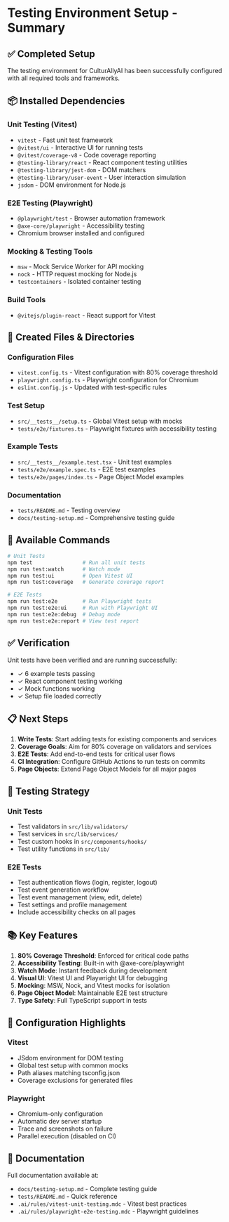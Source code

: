 # Testing Environment Setup - Summary

## ✅ Completed Setup

The testing environment for CulturAllyAI has been successfully configured with all required tools and frameworks.

## 📦 Installed Dependencies

### Unit Testing (Vitest)
- `vitest` - Fast unit test framework
- `@vitest/ui` - Interactive UI for running tests
- `@vitest/coverage-v8` - Code coverage reporting
- `@testing-library/react` - React component testing utilities
- `@testing-library/jest-dom` - DOM matchers
- `@testing-library/user-event` - User interaction simulation
- `jsdom` - DOM environment for Node.js

### E2E Testing (Playwright)
- `@playwright/test` - Browser automation framework
- `@axe-core/playwright` - Accessibility testing
- Chromium browser installed and configured

### Mocking & Testing Tools
- `msw` - Mock Service Worker for API mocking
- `nock` - HTTP request mocking for Node.js
- `testcontainers` - Isolated container testing

### Build Tools
- `@vitejs/plugin-react` - React support for Vitest

## 📁 Created Files & Directories

### Configuration Files
- `vitest.config.ts` - Vitest configuration with 80% coverage threshold
- `playwright.config.ts` - Playwright configuration for Chromium
- `eslint.config.js` - Updated with test-specific rules

### Test Setup
- `src/__tests__/setup.ts` - Global Vitest setup with mocks
- `tests/e2e/fixtures.ts` - Playwright fixtures with accessibility testing

### Example Tests
- `src/__tests__/example.test.tsx` - Unit test examples
- `tests/e2e/example.spec.ts` - E2E test examples
- `tests/e2e/pages/index.ts` - Page Object Model examples

### Documentation
- `tests/README.md` - Testing overview
- `docs/testing-setup.md` - Comprehensive testing guide

## 🚀 Available Commands

```bash
# Unit Tests
npm test                # Run all unit tests
npm run test:watch      # Watch mode
npm run test:ui         # Open Vitest UI
npm run test:coverage   # Generate coverage report

# E2E Tests
npm run test:e2e        # Run Playwright tests
npm run test:e2e:ui     # Run with Playwright UI
npm run test:e2e:debug  # Debug mode
npm run test:e2e:report # View test report
```

## ✅ Verification

Unit tests have been verified and are running successfully:
- ✓ 6 example tests passing
- ✓ React component testing working
- ✓ Mock functions working
- ✓ Setup file loaded correctly

## 📋 Next Steps

1. **Write Tests**: Start adding tests for existing components and services
2. **Coverage Goals**: Aim for 80% coverage on validators and services
3. **E2E Tests**: Add end-to-end tests for critical user flows
4. **CI Integration**: Configure GitHub Actions to run tests on commits
5. **Page Objects**: Extend Page Object Models for all major pages

## 🎯 Testing Strategy

### Unit Tests
- Test validators in `src/lib/validators/`
- Test services in `src/lib/services/`
- Test custom hooks in `src/components/hooks/`
- Test utility functions in `src/lib/`

### E2E Tests
- Test authentication flows (login, register, logout)
- Test event generation workflow
- Test event management (view, edit, delete)
- Test settings and profile management
- Include accessibility checks on all pages

## 📚 Key Features

1. **80% Coverage Threshold**: Enforced for critical code paths
2. **Accessibility Testing**: Built-in with @axe-core/playwright
3. **Watch Mode**: Instant feedback during development
4. **Visual UI**: Vitest UI and Playwright UI for debugging
5. **Mocking**: MSW, Nock, and Vitest mocks for isolation
6. **Page Object Model**: Maintainable E2E test structure
7. **Type Safety**: Full TypeScript support in tests

## 🔧 Configuration Highlights

### Vitest
- JSdom environment for DOM testing
- Global test setup with common mocks
- Path aliases matching tsconfig.json
- Coverage exclusions for generated files

### Playwright
- Chromium-only configuration
- Automatic dev server startup
- Trace and screenshots on failure
- Parallel execution (disabled on CI)

## 📖 Documentation

Full documentation available at:
- `docs/testing-setup.md` - Complete testing guide
- `tests/README.md` - Quick reference
- `.ai/rules/vitest-unit-testing.mdc` - Vitest best practices
- `.ai/rules/playwright-e2e-testing.mdc` - Playwright guidelines
